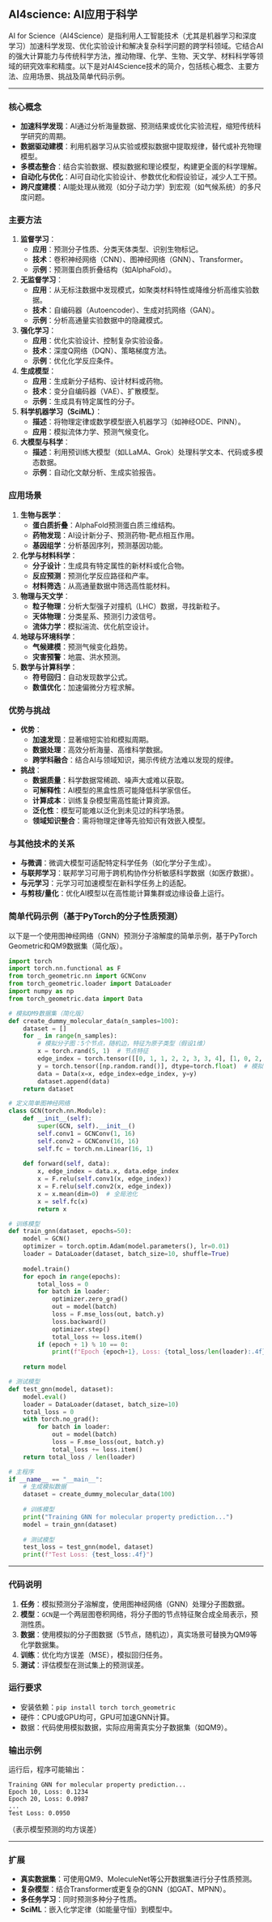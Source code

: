## AI4science: AI应用于科学
AI for Science（AI4Science）是指利用人工智能技术（尤其是机器学习和深度学习）加速科学发现、优化实验设计和解决复杂科学问题的跨学科领域。它结合AI的强大计算能力与传统科学方法，推动物理、化学、生物、天文学、材料科学等领域的研究效率和精度。以下是对AI4Science技术的简介，包括核心概念、主要方法、应用场景、挑战及简单代码示例。

---

### 核心概念
- **加速科学发现**：AI通过分析海量数据、预测结果或优化实验流程，缩短传统科学研究的周期。
- **数据驱动建模**：利用机器学习从实验或模拟数据中提取规律，替代或补充物理模型。
- **多模态整合**：结合实验数据、模拟数据和理论模型，构建更全面的科学理解。
- **自动化与优化**：AI可自动化实验设计、参数优化和假设验证，减少人工干预。
- **跨尺度建模**：AI能处理从微观（如分子动力学）到宏观（如气候系统）的多尺度问题。

### 主要方法
1. **监督学习**：
   - **应用**：预测分子性质、分类天体类型、识别生物标记。
   - **技术**：卷积神经网络（CNN）、图神经网络（GNN）、Transformer。
   - **示例**：预测蛋白质折叠结构（如AlphaFold）。
2. **无监督学习**：
   - **应用**：从无标注数据中发现模式，如聚类材料特性或降维分析高维实验数据。
   - **技术**：自编码器（Autoencoder）、生成对抗网络（GAN）。
   - **示例**：分析高通量实验数据中的隐藏模式。
3. **强化学习**：
   - **应用**：优化实验设计、控制复杂实验设备。
   - **技术**：深度Q网络（DQN）、策略梯度方法。
   - **示例**：优化化学反应条件。
4. **生成模型**：
   - **应用**：生成新分子结构、设计材料或药物。
   - **技术**：变分自编码器（VAE）、扩散模型。
   - **示例**：生成具有特定属性的分子。
5. **科学机器学习（SciML）**：
   - **描述**：将物理定律或数学模型嵌入机器学习（如神经ODE、PINN）。
   - **应用**：模拟流体力学、预测气候变化。
6. **大模型与科学**：
   - **描述**：利用预训练大模型（如LLaMA、Grok）处理科学文本、代码或多模态数据。
   - **示例**：自动化文献分析、生成实验报告。

### 应用场景
1. **生物与医学**：
   - **蛋白质折叠**：AlphaFold预测蛋白质三维结构。
   - **药物发现**：AI设计新分子、预测药物-靶点相互作用。
   - **基因组学**：分析基因序列，预测基因功能。
2. **化学与材料科学**：
   - **分子设计**：生成具有特定属性的新材料或化合物。
   - **反应预测**：预测化学反应路径和产率。
   - **材料筛选**：从高通量数据中筛选高性能材料。
3. **物理与天文学**：
   - **粒子物理**：分析大型强子对撞机（LHC）数据，寻找新粒子。
   - **天体物理**：分类星系、预测引力波信号。
   - **流体力学**：模拟湍流、优化航空设计。
4. **地球与环境科学**：
   - **气候建模**：预测气候变化趋势。
   - **灾害预警**：地震、洪水预测。
5. **数学与计算科学**：
   - **符号回归**：自动发现数学公式。
   - **数值优化**：加速偏微分方程求解。

### 优势与挑战
- **优势**：
  - **加速发现**：显著缩短实验和模拟周期。
  - **数据处理**：高效分析海量、高维科学数据。
  - **跨学科融合**：结合AI与领域知识，揭示传统方法难以发现的规律。
- **挑战**：
  - **数据质量**：科学数据常稀疏、噪声大或难以获取。
  - **可解释性**：AI模型的黑盒性质可能降低科学家信任。
  - **计算成本**：训练复杂模型需高性能计算资源。
  - **泛化性**：模型可能难以泛化到未见过的科学场景。
  - **领域知识整合**：需将物理定律等先验知识有效嵌入模型。

### 与其他技术的关系
- **与微调**：微调大模型可适配特定科学任务（如化学分子生成）。
- **与联邦学习**：联邦学习可用于跨机构协作分析敏感科学数据（如医疗数据）。
- **与元学习**：元学习可加速模型在新科学任务上的适配。
- **与剪枝/量化**：优化AI模型以在高性能计算集群或边缘设备上运行。

### 简单代码示例（基于PyTorch的分子性质预测）
以下是一个使用图神经网络（GNN）预测分子溶解度的简单示例，基于PyTorch Geometric和QM9数据集（简化版）。

```python
import torch
import torch.nn.functional as F
from torch_geometric.nn import GCNConv
from torch_geometric.loader import DataLoader
import numpy as np
from torch_geometric.data import Data

# 模拟QM9数据集（简化版）
def create_dummy_molecular_data(n_samples=100):
    dataset = []
    for _ in range(n_samples):
        # 模拟分子图：5个节点，随机边，特征为原子类型（假设1维）
        x = torch.rand(5, 1)  # 节点特征
        edge_index = torch.tensor([[0, 1, 1, 2, 2, 3, 3, 4], [1, 0, 2, 1, 3, 2, 4, 3]], dtype=torch.long)
        y = torch.tensor([np.random.rand()], dtype=torch.float)  # 模拟溶解度
        data = Data(x=x, edge_index=edge_index, y=y)
        dataset.append(data)
    return dataset

# 定义简单图神经网络
class GCN(torch.nn.Module):
    def __init__(self):
        super(GCN, self).__init__()
        self.conv1 = GCNConv(1, 16)
        self.conv2 = GCNConv(16, 16)
        self.fc = torch.nn.Linear(16, 1)
    
    def forward(self, data):
        x, edge_index = data.x, data.edge_index
        x = F.relu(self.conv1(x, edge_index))
        x = F.relu(self.conv2(x, edge_index))
        x = x.mean(dim=0)  # 全局池化
        x = self.fc(x)
        return x

# 训练模型
def train_gnn(dataset, epochs=50):
    model = GCN()
    optimizer = torch.optim.Adam(model.parameters(), lr=0.01)
    loader = DataLoader(dataset, batch_size=10, shuffle=True)
    
    model.train()
    for epoch in range(epochs):
        total_loss = 0
        for batch in loader:
            optimizer.zero_grad()
            out = model(batch)
            loss = F.mse_loss(out, batch.y)
            loss.backward()
            optimizer.step()
            total_loss += loss.item()
        if (epoch + 1) % 10 == 0:
            print(f"Epoch {epoch+1}, Loss: {total_loss/len(loader):.4f}")
    
    return model

# 测试模型
def test_gnn(model, dataset):
    model.eval()
    loader = DataLoader(dataset, batch_size=10)
    total_loss = 0
    with torch.no_grad():
        for batch in loader:
            out = model(batch)
            loss = F.mse_loss(out, batch.y)
            total_loss += loss.item()
    return total_loss / len(loader)

# 主程序
if __name__ == "__main__":
    # 生成模拟数据
    dataset = create_dummy_molecular_data(100)
    
    # 训练模型
    print("Training GNN for molecular property prediction...")
    model = train_gnn(dataset)
    
    # 测试模型
    test_loss = test_gnn(model, dataset)
    print(f"Test Loss: {test_loss:.4f}")
```

---

### 代码说明
1. **任务**：模拟预测分子溶解度，使用图神经网络（GNN）处理分子图数据。
2. **模型**：`GCN`是一个两层图卷积网络，将分子图的节点特征聚合成全局表示，预测性质。
3. **数据**：使用模拟的分子图数据（5节点，随机边），真实场景可替换为QM9等化学数据集。
4. **训练**：优化均方误差（MSE），模拟回归任务。
5. **测试**：评估模型在测试集上的预测误差。

### 运行要求
- 安装依赖：`pip install torch torch_geometric`
- 硬件：CPU或GPU均可，GPU可加速GNN计算。
- 数据：代码使用模拟数据，实际应用需真实分子数据集（如QM9）。

### 输出示例
运行后，程序可能输出：
```
Training GNN for molecular property prediction...
Epoch 10, Loss: 0.1234
Epoch 20, Loss: 0.0987
...
Test Loss: 0.0950
```
（表示模型预测的均方误差）

---

### 扩展
- **真实数据集**：可使用QM9、MoleculeNet等公开数据集进行分子性质预测。
- **复杂模型**：结合Transformer或更复杂的GNN（如GAT、MPNN）。
- **多任务学习**：同时预测多种分子性质。
- **SciML**：嵌入化学定律（如能量守恒）到模型中。

